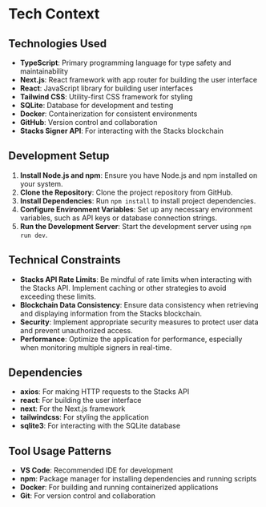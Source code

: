 # Tech Context

## Technologies Used
- **TypeScript**: Primary programming language for type safety and maintainability
- **Next.js**: React framework with app router for building the user interface
- **React**: JavaScript library for building user interfaces
- **Tailwind CSS**: Utility-first CSS framework for styling
- **SQLite**: Database for development and testing
- **Docker**: Containerization for consistent environments
- **GitHub**: Version control and collaboration
- **Stacks Signer API**: For interacting with the Stacks blockchain

## Development Setup
1. **Install Node.js and npm**: Ensure you have Node.js and npm installed on your system.
2. **Clone the Repository**: Clone the project repository from GitHub.
3. **Install Dependencies**: Run `npm install` to install project dependencies.
4. **Configure Environment Variables**: Set up any necessary environment variables, such as API keys or database connection strings.
5. **Run the Development Server**: Start the development server using `npm run dev`.

## Technical Constraints
- **Stacks API Rate Limits**: Be mindful of rate limits when interacting with the Stacks API. Implement caching or other strategies to avoid exceeding these limits.
- **Blockchain Data Consistency**: Ensure data consistency when retrieving and displaying information from the Stacks blockchain.
- **Security**: Implement appropriate security measures to protect user data and prevent unauthorized access.
- **Performance**: Optimize the application for performance, especially when monitoring multiple signers in real-time.

## Dependencies
- **axios**: For making HTTP requests to the Stacks API
- **react**: For building the user interface
- **next**: For the Next.js framework
- **tailwindcss**: For styling the application
- **sqlite3**: For interacting with the SQLite database

## Tool Usage Patterns
- **VS Code**: Recommended IDE for development
- **npm**: Package manager for installing dependencies and running scripts
- **Docker**: For building and running containerized applications
- **Git**: For version control and collaboration
